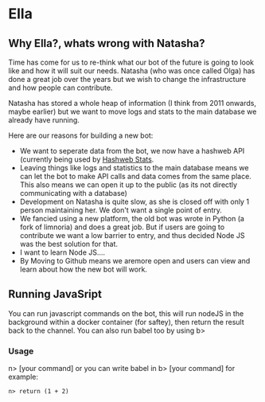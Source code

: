 Ella
========

Why Ella?, whats wrong with Natasha?
------
Time has come for us to re-think what our bot of the future is going to look like and how it will suit our needs.
Natasha (who was once called Olga) has done a great job over the years but we wish to change the infrastructure and how people can contribute.

Natasha has stored a whole heap of information (I think from 2011 onwards, maybe earlier) but we want to move logs and stats to the main database we already have running.

Here are our reasons for building a new bot:

* We want to seperate data from the bot, we now have a hashweb API (currently being used by [Hashweb Stats](http://stats.hashweb.org).
* Leaving things like logs and statistics to the main database means we can let the bot to make API calls and data comes from the same place. This also means we can open it up to the public (as its not directly communicating with a database)
* Development on Natasha is quite slow, as she is closed off with only 1 person maintaining her.  We don't want a single point of entry.
* We fancied using a new platform, the old bot was wrote in Python (a fork of limnoria) and does a great job. But if users are going to contribute we want a low barrier to entry, and thus decided Node JS was the best solution for that.
* I want to learn Node JS....
* By Moving to Github means we aremore open and users can view and learn about how the new bot will work.

## Running JavaSript
You can run javascript commands on the bot, this will run nodeJS in the background within a docker container (for saftey), then return the result back to the channel.
You can also run babel too by using b>
### Usage
n> [your command] or you can write babel in b> [your command]
for example:
```
n> return (1 + 2)
